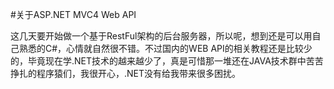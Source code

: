 #关于ASP.NET MVC4 Web API

这几天要开始做一个基于RestFul架构的后台服务器，所以呢，想到还是可以用自己熟悉的C#，心情就自然很不错。不过国内的WEB API的相关教程还是比较少的，毕竟现在学.NET技术的越来越少了，真是可惜那一堆还在JAVA技术群中苦苦挣扎的程序猿们，我很开心，.NET没有给我带来很多困扰。
